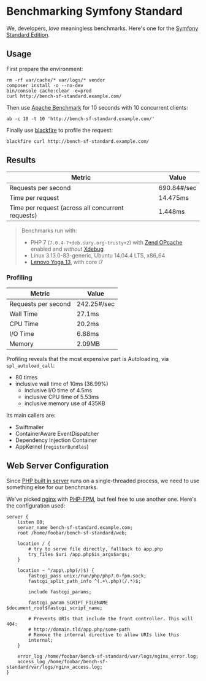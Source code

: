 # Benchmarking Symfony Standard

We, developers, *love* meaningless benchmarks.
Here's one for the [Symfony Standard Edition](https://github.com/symfony/symfony-standard).

## Usage

First prepare the environment:

    rm -rf var/cache/* var/logs/* vendor
    composer install -o --no-dev
    bin/console cache:clear -e=prod
    curl http://bench-sf-standard.example.com/

Then use [Apache Benchmark](https://httpd.apache.org/docs/2.2/programs/ab.html)
for 10 seconds with 10 concurrent clients:

    ab -c 10 -t 10 'http://bench-sf-standard.example.com/'

Finally use [blackfire](https://blackfire.io/) to profile the request:

    blackfire curl http://bench-sf-standard.example.com/

## Results

| Metric                                            | Value        |
|---------------------------------------------------|--------------|
| Requests per second                               |  690.84#/sec |
| Time per request                                  | 14.475ms     |
| Time per request (across all concurrent requests) | 1.448ms      |

> Benchmarks run with:
>
> * PHP 7 (`7.0.4-7+deb.sury.org~trusty+2`)
>   with [Zend OPcache](http://php.net/manual/en/book.opcache.php) enabled
>   and *without* [Xdebug](https://xdebug.org/)
> * Linux 3.13.0-83-generic, Ubuntu 14.04.4 LTS, x86_64
> * [Lenovo Yoga 13](http://shop.lenovo.com/il/en/laptops/lenovo/yoga/yoga-13/#tab-tech_specs), with core i7

### Profiling

| Metric              | Value       |
|---------------------|-------------|
| Requests per second | 242.25#/sec |
| Wall Time           | 27.1ms      |
| CPU Time            | 20.2ms      |
| I/O Time            | 6.88ms      |
| Memory              | 2.09MB      |

Profiling reveals that the most expensive part is Autoloading, via `spl_autoload_call`:

* 80 times
* inclusive wall time of 10ms (36.99%)
    * inclusive I/O time of 4.5ms
    * inclusive CPU time of 5.53ms
    * inclusive memory use of 435KB

Its main callers are:

* Swiftmailer
* ContainerAware EventDispatcher
* Dependency Injection Container
* AppKernel (`registerBundles`)

## Web Server Configuration

Since [PHP built in server](http://php.net/manual/en/features.commandline.webserver.php)
runs on a single-threaded process, we need to use something else for our benchmarks.

We've picked [nginx](https://www.nginx.com/) with [PHP-FPM](http://php-fpm.org/),
but feel free to use another one. Here's the configuration used:

```
server {
    listen 80;
    server_name bench-sf-standard.example.com;
    root /home/foobar/bench-sf-standard/web;

    location / {
        # try to serve file directly, fallback to app.php
        try_files $uri /app.php$is_args$args;
    }

    location ~ ^/app\.php(/|$) {
        fastcgi_pass unix:/run/php/php7.0-fpm.sock;
        fastcgi_split_path_info ^(.+\.php)(/.*)$;

        include fastcgi_params;

        fastcgi_param SCRIPT_FILENAME $document_root$fastcgi_script_name;

        # Prevents URIs that include the front controller. This will 404:
        # http://domain.tld/app.php/some-path
        # Remove the internal directive to allow URIs like this
        internal;
    }

    error_log /home/foobar/bench-sf-standard/var/logs/nginx_error.log;
    access_log /home/foobar/bench-sf-standard/var/logs/nginx_access.log;
}
```
